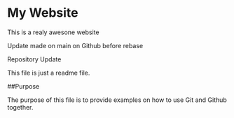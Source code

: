 # My Website

This is a realy awesone website


Update made on main on Github before rebase



Repository Update

This file is just a readme file.

##Purpose

The purpose of this file is to provide examples on how to use Git and Github together.